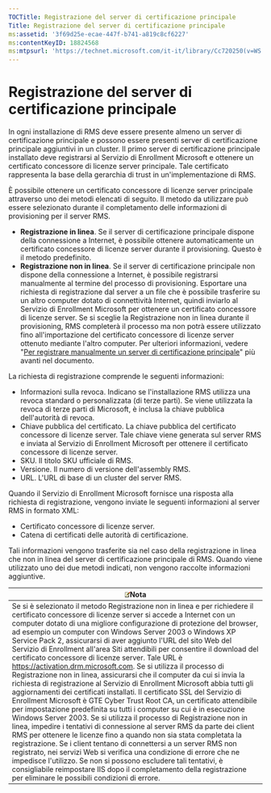 ```yaml
---
TOCTitle: Registrazione del server di certificazione principale
Title: Registrazione del server di certificazione principale
ms:assetid: '3f69d25e-ecae-447f-b741-a819c8cf6227'
ms:contentKeyID: 18824568
ms:mtpsurl: 'https://technet.microsoft.com/it-it/library/Cc720250(v=WS.10)'
---
```


Registrazione del server di certificazione principale
=====================================================

In ogni installazione di RMS deve essere presente almeno un server di certificazione principale e possono essere presenti server di certificazione principale aggiuntivi in un cluster. Il primo server di certificazione principale installato deve registrarsi al Servizio di Enrollment Microsoft e ottenere un certificato concessore di licenze server principale. Tale certificato rappresenta la base della gerarchia di trust in un'implementazione di RMS.

È possibile ottenere un certificato concessore di licenze server principale attraverso uno dei metodi elencati di seguito. Il metodo da utilizzare può essere selezionato durante il completamento delle informazioni di provisioning per il server RMS.

-   **Registrazione in linea**. Se il server di certificazione principale dispone della connessione a Internet, è possibile ottenere automaticamente un certificato concessore di licenze server durante il provisioning. Questo è il metodo predefinito.
-   **Registrazione non in linea**. Se il server di certificazione principale non dispone della connessione a Internet, è possibile registrarsi manualmente al termine del processo di provisioning. Esportare una richiesta di registrazione dal server a un file che è possibile trasferire su un altro computer dotato di connettività Internet, quindi inviarlo al Servizio di Enrollment Microsoft per ottenere un certificato concessore di licenze server. Se si sceglie la Registrazione non in linea durante il provisioning, RMS completerà il processo ma non potrà essere utilizzato fino all'importazione del certificato concessore di licenze server ottenuto mediante l'altro computer. Per ulteriori informazioni, vedere "[Per registrare manualmente un server di certificazione principale](https://technet.microsoft.com/aecdebb5-b28b-4b58-937a-392bb6ce9643)" più avanti nel documento.

La richiesta di registrazione comprende le seguenti informazioni:

-   Informazioni sulla revoca. Indicano se l'installazione RMS utilizza una revoca standard o personalizzata (di terze parti). Se viene utilizzata la revoca di terze parti di Microsoft, è inclusa la chiave pubblica dell'autorità di revoca.
-   Chiave pubblica del certificato. La chiave pubblica del certificato concessore di licenze server. Tale chiave viene generata sul server RMS e inviata al Servizio di Enrollment Microsoft per ottenere il certificato concessore di licenze server.
-   SKU. Il titolo SKU ufficiale di RMS.
-   Versione. Il numero di versione dell'assembly RMS.
-   URL. L'URL di base di un cluster del server RMS.

Quando il Servizio di Enrollment Microsoft fornisce una risposta alla richiesta di registrazione, vengono inviate le seguenti informazioni al server RMS in formato XML:

-   Certificato concessore di licenze server.
-   Catena di certificati delle autorità di certificazione.

Tali informazioni vengono trasferite sia nel caso della registrazione in linea che non in linea del server di certificazione principale di RMS. Quando viene utilizzato uno dei due metodi indicati, non vengono raccolte informazioni aggiuntive.

| ![](images/Cc720250.note(WS.10).gif)Nota                                                                                                                                                                                                                                                                                                                                                                                                                                                                                                                                                                                                                                                                                                                                                                                                                                                                                                                                                                                                                                                                                                                                                                                                                                                                                                                                                                                                                                                                |
|--------------------------------------------------------------------------------------------------------------------------------------------------------------------------------------------------------------------------------------------------------------------------------------------------------------------------------------------------------------------------------------------------------------------------------------------------------------------------------------------------------------------------------------------------------------------------------------------------------------------------------------------------------------------------------------------------------------------------------------------------------------------------------------------------------------------------------------------------------------------------------------------------------------------------------------------------------------------------------------------------------------------------------------------------------------------------------------------------------------------------------------------------------------------------------------------------------------------------------------------------------------------------------------------------------------------------------------------------------------------------------------------------------------------------------------------------------------------------------------------------------------------------------------|
| Se si è selezionato il metodo Registrazione non in linea e per richiedere il certificato concessore di licenze server si accede a Internet con un computer dotato di una migliore configurazione di protezione del browser, ad esempio un computer con Windows Server 2003 o Windows XP Service Pack 2, assicurarsi di aver aggiunto l'URL del sito Web del Servizio di Enrollment all'area Siti attendibili per consentire il download del certificato concessore di licenze server. Tale URL è https://activation.drm.microsoft.com. Se si utilizza il processo di Registrazione non in linea, assicurarsi che il computer da cui si invia la richiesta di registrazione al Servizio di Enrollment Microsoft abbia tutti gli aggiornamenti dei certificati installati. Il certificato SSL del Servizio di Enrollment Microsoft è GTE Cyber Trust Root CA, un certificato attendibile per impostazione predefinita su tutti i computer su cui è in esecuzione Windows Server 2003. Se si utilizza il processo di Registrazione non in linea, impedire i tentativi di connessione al server RMS da parte dei client RMS per ottenere le licenze fino a quando non sia stata completata la registrazione. Se i client tentano di connettersi a un server RMS non registrato, nei servizi Web si verifica una condizione di errore che ne impedisce l'utilizzo. Se non si possono escludere tali tentativi, è consigliabile reimpostare IIS dopo il completamento della registrazione per eliminare le possibili condizioni di errore. |
